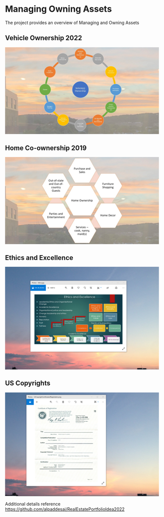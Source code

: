 # Managing Owning Assets 

The project provides an overview of Managing and Owning Assets 

## Vehicle Ownership 2022
![image](VehicleOwnership.jpg)

## Home Co-ownership 2019
![image](HomeOwnership.jpg)

## Ethics and Excellence
![image](EthicsandExcellence.png)

## US Copyrights
![image](USCopyrightCertificate.png)

Additional details reference https://github.com/alpaddesai/RealEstatePortfolioIdea2022
